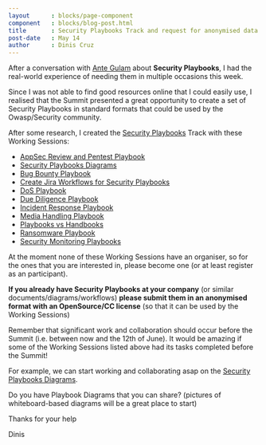 ```yaml
---
layout      : blocks/page-component
component   : blocks/blog-post.html
title       : Security Playbooks Track and request for anonymised data
post-date   : May 14
author      : Dinis Cruz
---
```


After a conversation with [Ante Gulam](http://owaspsummit.org/website/participants.html) about **Security Playbooks**, I had the
real-world experience of needing them in multiple occasions this week.

Since I was not able to find good resources online that I could easily use, I realised that the Summit presented a great
opportunity to create a set of Security Playbooks in standard formats that could be used by the Owasp/Security community.

After some research, I created the [Security Playbooks](http://owaspsummit.org/Working-Sessions/Security-Playbooks/) Track with
these Working Sessions:

 - [AppSec Review and Pentest Playbook](http://owaspsummit.org/Working-Sessions/Security-Playbooks/Pentest-Playbook.html)
 - [Security Playbooks Diagrams](http://owaspsummit.org/Working-Sessions/Security-Playbooks/Security-Playbooks-Diagrams.html)
 - [Bug Bounty Playbook](http://owaspsummit.org/Working-Sessions/Security-Playbooks/Bug-Bounty-Playbook.html)
 - [Create Jira Workflows for Security Playbooks](http://owaspsummit.org/Working-Sessions/Security-Playbooks/Create-Jira-Workflows-for-Security-Playbooks.html)
 - [DoS Playbook](http://owaspsummit.org/Working-Sessions/Security-Playbooks/DoS-Playbook.html)
 - [Due Diligence Playbook](http://owaspsummit.org/Working-Sessions/Security-Playbooks/Due-Diligence-Playbook.html)
 - [Incident Response Playbook](http://owaspsummit.org/Working-Sessions/Security-Playbooks/Incident-Response-Playbook.html)
 - [Media Handling Playbook](http://owaspsummit.org/Working-Sessions/Security-Playbooks/Media-Handling-Playbook.html)
 - [Playbooks vs Handbooks](http://owaspsummit.org/Working-Sessions/Security-Playbooks/Playbooks-vs-Handbooks.html)
 - [Ransomware Playbook](http://owaspsummit.org/Working-Sessions/Security-Playbooks/Ransomware-Playbook.html)
 - [Security Monitoring Playbooks](http://owaspsummit.org/Working-Sessions/Security-Playbooks/Security-Monitoring-Playbooks.html)


At the moment none of these Working Sessions have an organiser, so for the ones that you are interested in, please become one
 (or at least register as an participant).

**If you already have Security Playbooks at your company** (or similar documents/diagrams/workflows) **please submit them
 in an anonymised format with an OpenSource/CC license** (so that it can be used by the Working Sessions)

Remember that significant work and collaboration should occur before the Summit (i.e. between now and the 12th of June). It would
 be amazing if some of the Working Sessions listed above had its tasks completed before the Summit!

For example, we can start working and collaborating asap on the [Security Playbooks Diagrams](http://owaspsummit.org/Working-Sessions/Security-Playbooks/Security-Playbooks-Diagrams.html).

Do you have Playbook Diagrams that you can share? (pictures of whiteboard-based diagrams will be a great place to start)

Thanks for your help

Dinis